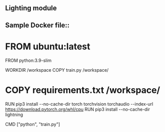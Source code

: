 ## Lighting module


## Sample Docker file::

# FROM ubuntu:latest
FROM python:3.9-slim

WORKDIR /workspace
COPY train.py /workspace/
# COPY requirements.txt /workspace/

RUN pip3 install --no-cache-dir torch torchvision torchaudio --index-url https://download.pytorch.org/whl/cpu
RUN pip3 install --no-cache-dir lightning

CMD ["python", "train.py"]